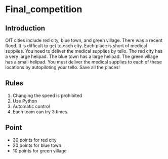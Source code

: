 # Final_competition

## Introduction
OIT cities include red city, blue town, and green village. There was a recent flood. It is difficult to get to each city. Each place is short of medical supplies. You need to deliver the medical supplies by tello.
The red city has a very large helipad. The blue town has a large helipad. The green village has a small helipad.
You must deliver the medical supplies to each of these locations by autopiloting your tello. Save all the places!

## Rules
1. Changing the speed is prohibited
2. Use Python
3. Automatic control
4. Each team can try 3 times.

## Point
- 30 points for red city
- 20 points for blue town
- 10 points for green village

